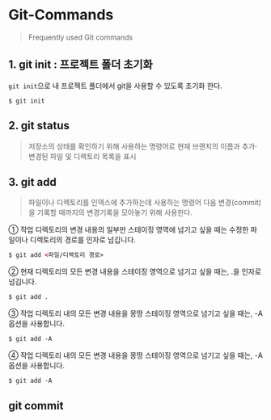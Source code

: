 # Git-Commands
> Frequently used Git commands


## 1. git init : 프로젝트 폴더 초기화
```git init```으로 내 프로젝트 폴더에서 git을 사용할 수 있도록 초기화 한다.
```
$ git init
```

## 2. git status
> 저장소의 상태를 확인하기 위해 사용하는 명령어로 현재 브랜치의 이름과 추가·변경된 파일 및 디렉토리 목록을 표시
> 
## 3. git add
> 파일이나 디렉토리를 인덱스에 추가하는데 사용하는 명령어
> 다음 변경(commit)을 기록할 때까지의 변경기록을 모아놓기 위해 사용한다.
 
① 작업 디렉토리의 변경 내용의 일부만 스테이징 영역에 넘기고 싶을 때는 수정한 파일이나 디렉토리의 경로를 인자로 넘깁니다.
```HTML
$ git add <파일/디렉토리 경로>
  ```
  
② 현재 디렉토리의 모든 변경 내용을 스테이징 영역으로 넘기고 싶을 때는, .을 인자로 넘김니다.  
```HTML
$ git add .
  ```
 
③ 작업 디렉토리 내의 모든 변경 내용을 몽땅 스테이징 영역으로 넘기고 싶을 때는, -A 옵션을 사용합니다.  
```HTML
$ git add -A
  ```
   
④ 작업 디렉토리 내의 모든 변경 내용을 몽땅 스테이징 영역으로 넘기고 싶을 때는, -A 옵션을 사용합니다.  
```HTML
$ git add -A
  ```
  
## git commit
>
